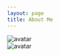 ```yaml
---
layout: page
title: About Me
---
```


![avatar]([yihenc.github.io/resume1.png](https://github.com/yihenc/yihenc.github.io/blob/main/resume1.jpg))  
![avatar]([yihenc.github.io/resume2.png](https://github.com/yihenc/yihenc.github.io/blob/main/resume2.jpg))

